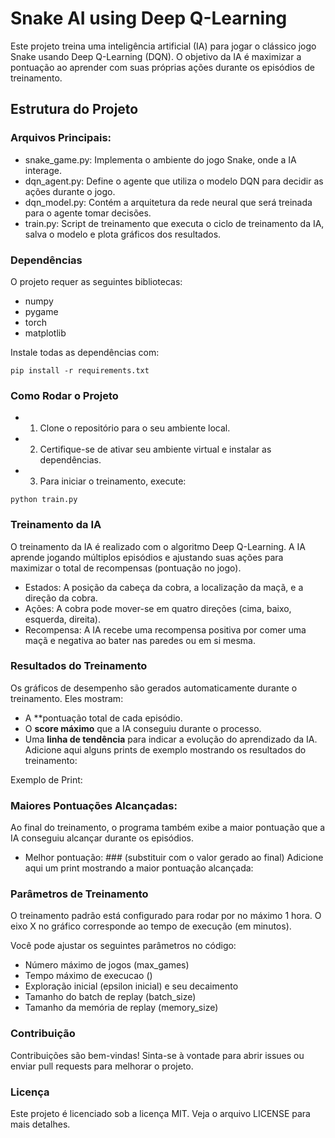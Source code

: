 # Snake AI using Deep Q-Learning
Este projeto treina uma inteligência artificial (IA) para jogar o clássico jogo Snake usando Deep Q-Learning (DQN). O objetivo da IA é maximizar a pontuação ao aprender com suas próprias ações durante os episódios de treinamento.

## Estrutura do Projeto
### Arquivos Principais:
* snake_game.py: Implementa o ambiente do jogo Snake, onde a IA interage.
* dqn_agent.py: Define o agente que utiliza o modelo DQN para decidir as ações durante o jogo.
* dqn_model.py: Contém a arquitetura da rede neural que será treinada para o agente tomar decisões.
* train.py: Script de treinamento que executa o ciclo de treinamento da IA, salva o modelo e plota gráficos dos resultados.

### Dependências
O projeto requer as seguintes bibliotecas:

* numpy
* pygame
* torch
* matplotlib

Instale todas as dependências com:

```pip install -r requirements.txt```

### Como Rodar o Projeto
* 1. Clone o repositório para o seu ambiente local.
* 2. Certifique-se de ativar seu ambiente virtual e instalar as dependências.
* 3. Para iniciar o treinamento, execute:

```python train.py```

### Treinamento da IA
O treinamento da IA é realizado com o algoritmo Deep Q-Learning. A IA aprende jogando múltiplos episódios e ajustando suas ações para maximizar o total de recompensas (pontuação no jogo).

* Estados: A posição da cabeça da cobra, a localização da maçã, e a direção da cobra.
* Ações: A cobra pode mover-se em quatro direções (cima, baixo, esquerda, direita).
* Recompensa: A IA recebe uma recompensa positiva por comer uma maçã e negativa ao bater nas paredes ou em si mesma.

### Resultados do Treinamento
Os gráficos de desempenho são gerados automaticamente durante o treinamento. Eles mostram:

* A **pontuação total de cada episódio.
* O **score máximo** que a IA conseguiu durante o processo.
* Uma **linha de tendência** para indicar a evolução do aprendizado da IA.
Adicione aqui alguns prints de exemplo mostrando os resultados do treinamento:

Exemplo de Print:

### Maiores Pontuações Alcançadas:
Ao final do treinamento, o programa também exibe a maior pontuação que a IA conseguiu alcançar durante os episódios.

* Melhor pontuação: ### (substituir com o valor gerado ao final)
Adicione aqui um print mostrando a maior pontuação alcançada:


### Parâmetros de Treinamento
O treinamento padrão está configurado para rodar por no máximo 1 hora. O eixo X no gráfico corresponde ao tempo de execução (em minutos).

Você pode ajustar os seguintes parâmetros no código:

* Número máximo de jogos (max_games)
* Tempo máximo de execucao ()
* Exploração inicial (epsilon inicial) e seu decaimento
* Tamanho do batch de replay (batch_size)
* Tamanho da memória de replay (memory_size)

### Contribuição
Contribuições são bem-vindas! Sinta-se à vontade para abrir issues ou enviar pull requests para melhorar o projeto.

### Licença
Este projeto é licenciado sob a licença MIT. Veja o arquivo LICENSE para mais detalhes.

